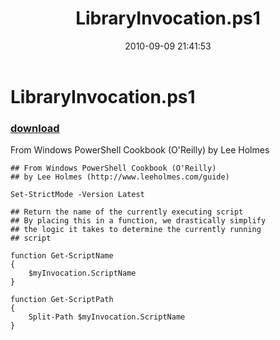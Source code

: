 ﻿---
pid:            2192
poster:         Lee Holmes
title:          LibraryInvocation.ps1
date:           2010-09-09 21:41:53
format:         posh
parent:         0
parent:         0

---

# LibraryInvocation.ps1

### [download](2192.ps1)

From Windows PowerShell Cookbook (O'Reilly) by Lee Holmes

```posh
## From Windows PowerShell Cookbook (O'Reilly)
## by Lee Holmes (http://www.leeholmes.com/guide)

Set-StrictMode -Version Latest

## Return the name of the currently executing script
## By placing this in a function, we drastically simplify
## the logic it takes to determine the currently running
## script

function Get-ScriptName
{
    $myInvocation.ScriptName
}

function Get-ScriptPath
{
    Split-Path $myInvocation.ScriptName
}
```
